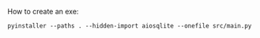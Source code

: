 How to create an exe:
```
pyinstaller --paths . --hidden-import aiosqlite --onefile src/main.py
```
